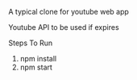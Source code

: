 A typical clone for youtube web app  

Youtube API to be used if expires 

Steps To Run

1. npm install
2. npm start